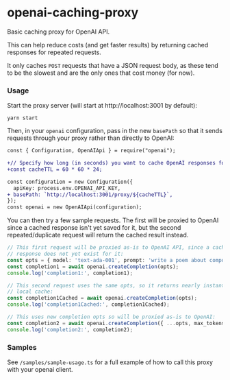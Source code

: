 # openai-caching-proxy

Basic caching proxy for OpenAI API.

This can help reduce costs (and get faster results) by returning cached responses for repeated requests.

It only caches `POST` requests that have a JSON request body, as these tend to be the slowest and are the only ones that cost money (for now).

### Usage

Start the proxy server (will start at http://localhost:3001 by default):

```
yarn start
```

Then, in your `openai` configuration, pass in the new `basePath` so that it sends requests through your proxy rather than directly to OpenAI:

```diff
const { Configuration, OpenAIApi } = require("openai");

+// Specify how long (in seconds) you want to cache OpenAI responses for:
+const cacheTTL = 60 * 60 * 24;

const configuration = new Configuration({
  apiKey: process.env.OPENAI_API_KEY,
+ basePath: `http://localhost:3001/proxy/${cacheTTL}`,
});
const openai = new OpenAIApi(configuration);
```

You can then try a few sample requests. The first will be proxied to OpenAI since a cached response isn't yet saved for it, but the second repeated/duplicate request will return the cached result instead.

```ts
// This first request will be proxied as-is to OpenAI API, since a cached
// response does not yet exist for it:
const opts = { model: 'text-ada-001', prompt: 'write a poem about computers' };
const completion1 = await openai.createCompletion(opts);
console.log('completion1:', completion1);

// This second request uses the same opts, so it returns nearly instantly from
// local cache:
const completion1Cached = await openai.createCompletion(opts);
console.log('completion1Cached:', completion1Cached);

// This uses new completion opts so will be proxied as-is to OpenAI:
const completion2 = await openai.createCompletion({ ...opts, max_tokens: 40 });
console.log('completion2:', completion2);
```

### Samples

See `/samples/sample-usage.ts` for a full example of how to call this proxy with your openai client.
